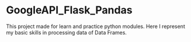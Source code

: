 # GoogleAPI_Flask_Pandas
This project made for learn and practice python modules. Here I represent my basic skills in processing data of Data Frames. 
